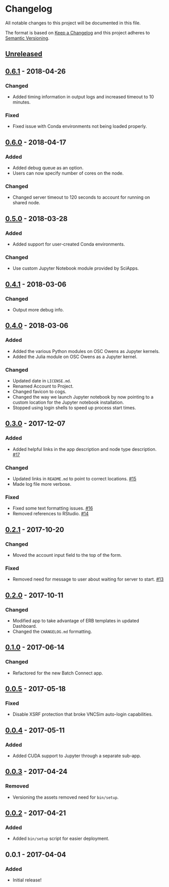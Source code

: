 # Changelog
All notable changes to this project will be documented in this file.

The format is based on [Keep a Changelog](http://keepachangelog.com/en/1.0.0/)
and this project adheres to [Semantic Versioning](http://semver.org/spec/v2.0.0.html).

## [Unreleased]

## [0.6.1] - 2018-04-26
### Changed
- Added timing information in output logs and increased timeout to 10 minutes.

### Fixed
- Fixed issue with Conda environments not being loaded properly.

## [0.6.0] - 2018-04-17
### Added
- Added debug queue as an option.
- Users can now specify number of cores on the node.

### Changed
- Changed server timeout to 120 seconds to account for running on shared node.

## [0.5.0] - 2018-03-28
### Added
- Added support for user-created Conda environments.

### Changed
- Use custom Jupyter Notebook module provided by SciApps.

## [0.4.1] - 2018-03-06
### Changed
- Output more debug info.

## [0.4.0] - 2018-03-06
### Added
- Added the various Python modules on OSC Owens as Jupyter kernels.
- Added the Julia module on OSC Owens as a Jupyter kernel.

### Changed
- Updated date in `LICENSE.md`.
- Renamed Account to Project.
- Changed favicon to cogs.
- Changed the way we launch Jupyter notebook by now pointing to a custom
  location for the Jupyter notebook installation.
- Stopped using login shells to speed up process start times.

## [0.3.0] - 2017-12-07
### Added
- Added helpful links in the app description and node type description.
  [#17](https://github.com/OSC/bc_osc_jupyter/issues/17)

### Changed
- Updated links in `README.md` to point to correct locations.
  [#15](https://github.com/OSC/bc_osc_jupyter/issues/15)
- Made log file more verbose.

### Fixed
- Fixed some text formatting issues.
  [#16](https://github.com/OSC/bc_osc_jupyter/issues/16)
- Removed references to RStudio.
  [#14](https://github.com/OSC/bc_osc_jupyter/issues/14)

## [0.2.1] - 2017-10-20
### Changed
- Moved the account input field to the top of the form.

### Fixed
- Removed need for message to user about waiting for server to start.
  [#13](https://github.com/OSC/bc_osc_jupyter/issues/13)

## [0.2.0] - 2017-10-11
### Changed
- Modified app to take advantage of ERB templates in updated Dashboard.
- Changed the `CHANGELOG.md` formatting.

## [0.1.0] - 2017-06-14
### Changed
- Refactored for the new Batch Connect app.

## [0.0.5] - 2017-05-18
### Fixed
- Disable XSRF protection that broke VNCSim auto-login capabilities.

## [0.0.4] - 2017-05-11
### Added
- Added CUDA support to Jupyter through a separate sub-app.

## [0.0.3] - 2017-04-24
### Removed
- Versioning the assets removed need for `bin/setup`.

## [0.0.2] - 2017-04-21
### Added
- Added `bin/setup` script for easier deployment.

## 0.0.1 - 2017-04-04
### Added
- Initial release!

[Unreleased]: https://github.com/OSC/bc_osc_jupyter/compare/v0.6.1...HEAD
[0.6.1]: https://github.com/OSC/bc_osc_jupyter/compare/v0.6.0...v0.6.1
[0.6.0]: https://github.com/OSC/bc_osc_jupyter/compare/v0.5.0...v0.6.0
[0.5.0]: https://github.com/OSC/bc_osc_jupyter/compare/v0.4.1...v0.5.0
[0.4.1]: https://github.com/OSC/bc_osc_jupyter/compare/v0.4.0...v0.4.1
[0.4.0]: https://github.com/OSC/bc_osc_jupyter/compare/v0.3.0...v0.4.0
[0.3.0]: https://github.com/OSC/bc_osc_jupyter/compare/v0.2.1...v0.3.0
[0.2.1]: https://github.com/OSC/bc_osc_jupyter/compare/v0.2.0...v0.2.1
[0.2.0]: https://github.com/OSC/bc_osc_jupyter/compare/v0.1.0...v0.2.0
[0.1.0]: https://github.com/OSC/bc_osc_jupyter/compare/v0.0.5...v0.1.0
[0.0.5]: https://github.com/OSC/bc_osc_jupyter/compare/v0.0.4...v0.0.5
[0.0.4]: https://github.com/OSC/bc_osc_jupyter/compare/v0.0.3...v0.0.4
[0.0.3]: https://github.com/OSC/bc_osc_jupyter/compare/v0.0.2...v0.0.3
[0.0.2]: https://github.com/OSC/bc_osc_jupyter/compare/v0.0.1...v0.0.2
